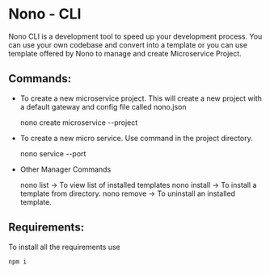 # Nono - CLI

Nono CLI is a development tool to speed up your development process. You can use your own codebase and convert into a template or you can use template offered by Nono to manage and create Microservice Project.

## Commands:

- To create a new microservice project. This will create a new project with a default gateway and config file called nono.json

  nono create microservice --project <PROJECT-NAME>

- To create a new micro service. Use command in the project directory.

  nono service <SERVICE-NAME> --port <PORT>

- Other Manager Commands

  nono list -> To view list of installed templates
  nono install <FOLDER-PATH> -> To install a template from directory.
  nono remove <TEMPLATE-NAME> -> To uninstall an installed template.

## Requirements:

To install all the requirements use

    npm i
